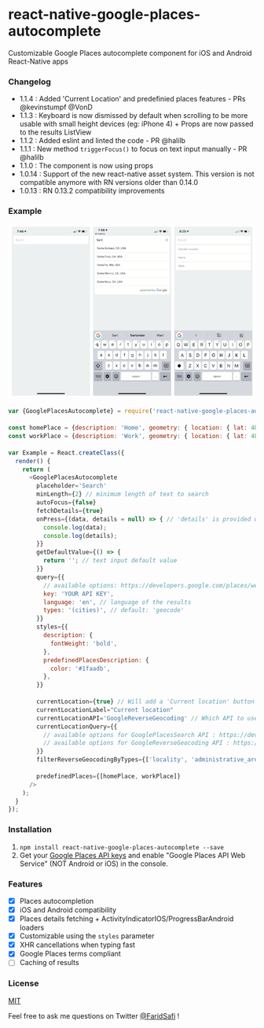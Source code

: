 # react-native-google-places-autocomplete
Customizable Google Places autocomplete component for iOS and Android React-Native apps

### Changelog
- 1.1.4 : Added 'Current Location' and predefinied places features - PRs @kevinstumpf @VonD
- 1.1.3 : Keyboard is now dismissed by default when scrolling to be more usable with small height devices (eg: iPhone 4) + Props are now passed to the results ListView
- 1.1.2 : Added eslint and linted the code - PR @halilb
- 1.1.1 : New method ```triggerFocus()``` to focus on text input manually - PR @halilb
- 1.1.0 : The component is now using props
- 1.0.14 : Support of the new react-native asset system. This version is not compatible anymore with RN versions older than 0.14.0
- 1.0.13 : RN 0.13.2 compatibility improvements

### Example

![](https://raw.githubusercontent.com/FaridSafi/react-native-google-places-autocomplete/master/Assets/screenshot.png)

```js
var {GooglePlacesAutocomplete} = require('react-native-google-places-autocomplete');

const homePlace = {description: 'Home', geometry: { location: { lat: 48.8152937, lng: 2.4597668 } }};
const workPlace = {description: 'Work', geometry: { location: { lat: 48.8496818, lng: 2.2940881 } }};

var Example = React.createClass({
  render() {
    return (
      <GooglePlacesAutocomplete
        placeholder='Search'
        minLength={2} // minimum length of text to search
        autoFocus={false}
        fetchDetails={true}
        onPress={(data, details = null) => { // 'details' is provided when fetchDetails = true
          console.log(data);
          console.log(details);
        }}
        getDefaultValue={() => {
          return ''; // text input default value
        }}
        query={{
          // available options: https://developers.google.com/places/web-service/autocomplete
          key: 'YOUR API KEY',
          language: 'en', // language of the results
          types: '(cities)', // default: 'geocode'
        }}
        styles={{
          description: {
            fontWeight: 'bold',
          },
          predefinedPlacesDescription: {
            color: '#1faadb',
          },
        }}
        
        currentLocation={true} // Will add a 'Current location' button at the top of the predefined places list
        currentLocationLabel="Current location"
        currentLocationAPI='GoogleReverseGeocoding' // Which API to use: GoogleReverseGeocoding or GooglePlacesSearch
        currentLocationQuery={{
          // available options for GooglePlacesSearch API : https://developers.google.com/places/web-service/search
          // available options for GoogleReverseGeocoding API : https://developers.google.com/maps/documentation/geocoding/intro
        }}
        filterReverseGeocodingByTypes={['locality', 'administrative_area_level_3']} // filter the reverse geocoding results by types - ['locality', 'administrative_area_level_3'] if you want to display only cities
        
        predefinedPlaces={[homePlace, workPlace]}
      />
    );
  }
});
```


### Installation

1. ```npm install react-native-google-places-autocomplete --save```
2. Get your [Google Places API keys](https://developers.google.com/places/) and enable "Google Places API Web Service" (NOT Android or iOS) in the console.


### Features

- [x] Places autocompletion
- [x] iOS and Android compatibility
- [x] Places details fetching + ActivityIndicatorIOS/ProgressBarAndroid loaders
- [x] Customizable using the ```styles``` parameter
- [x] XHR cancellations when typing fast
- [x] Google Places terms compliant
- [ ] Caching of results

### License

[MIT](LICENSE)

Feel free to ask me questions on Twitter [@FaridSafi](https://www.twitter.com/FaridSafi) !

